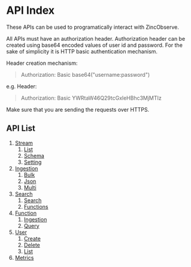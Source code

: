 # API Index

These APIs can be used to programatically interact with ZincObserve.

All APIs must have an authorization header. Authorization header can be created using base64 encoded values of user id and password. For the sake of simplicity it is HTTP basic authentication mechanism.


Header creation mechanism:

> Authorization: Basic base64("username:password")

e.g. Header:

> Authorization: Basic YWRtaW46Q29tcGxleHBhc3MjMTIz

Make sure that you are sending the requests over HTTPS.

## API List

1. [Stream](stream/index)
    1. [List](stream/list)
    1. [Schema](stream/schema)
    1. [Setting](stream/setting)
1. [Ingestion](ingestion/index)
    1. [Bulk](ingestion/bulk)
    1. [Json](ingestion/json)
    1. [Multi](ingestion/multi)
1. [Search](search/index)
    1. [Search](search/search)
    1. [Functions](search/functions)
1. [Function](function/index)
    1. [Ingestion](function/ingestion)
    1. [Query](function/query)
1. [User](user/index)
    1. [Create](user/create)
    1. [Delete](user/delete)
    1. [List](user/list)
1. [Metrics](metrics)
